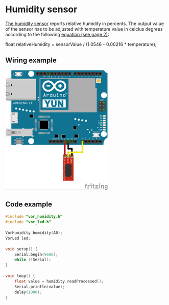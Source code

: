 # Humidity sensor

[The humidity sensor](https://www.sparkfun.com/products/9569) reports relative humidity in percents. The output value of the sensor has to be adjusted with temperature value in celcius degrees according to the following [equation (see page 2)](https://www.sparkfun.com/datasheets/Sensors/Weather/SEN-09569-HIH-4030-datasheet.pdf):

float relativeHumidity = sensorValue / (1.0546 - 0.00216 * temperature);

## Wiring example

<img src="humidity_bb.png" width="320">

## Code example

```cpp
#include "vor_humidity.h"
#include "vor_led.h"

VorHumidity humidity(A0);
VorLed led;

void setup() {
    Serial.begin(9600);
    while (!Serial);
}

void loop() {
    float value = humidity.readProcessed();
    Serial.println(value);
    delay(1000);
}
```
